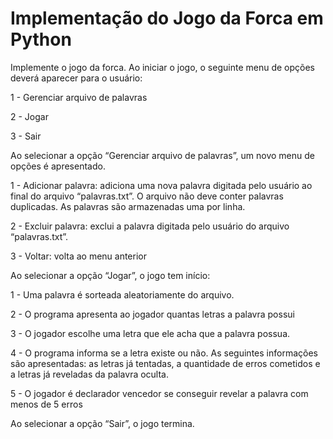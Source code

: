 # Implementação do Jogo da Forca em Python

Implemente o jogo da forca. Ao iniciar o jogo, o seguinte menu de opções deverá aparecer para o usuário:

1 - Gerenciar arquivo de palavras

2 - Jogar

3 - Sair

Ao selecionar a opção “Gerenciar arquivo de palavras”, um novo menu de opções é apresentado.

1 - Adicionar palavra: adiciona uma nova palavra digitada pelo usuário ao final do arquivo “palavras.txt”. O arquivo não deve conter palavras duplicadas. As palavras são armazenadas uma por linha.

2 - Excluir palavra: exclui a palavra digitada pelo usuário do arquivo “palavras.txt”.

3 - Voltar: volta ao menu anterior

Ao selecionar a opção “Jogar”, o jogo tem início:

1 - Uma palavra é sorteada aleatoriamente do arquivo.

2 - O programa apresenta ao jogador quantas letras a palavra possui

3 - O jogador escolhe uma letra que ele acha que a palavra possua.

4 - O programa informa se a letra existe ou não. As seguintes informações são apresentadas: as letras já tentadas, a quantidade de erros cometidos e a letras já reveladas da palavra oculta.

5 - O jogador é declarador vencedor se conseguir revelar a palavra com menos de 5 erros

Ao selecionar a opção “Sair”, o jogo termina.
